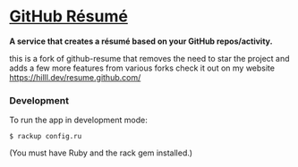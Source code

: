 # [GitHub Résumé](https://hilll.dev/resume.github.com/)

**A service that creates a résumé based on your GitHub repos/activity.**

this is a fork of github-resume that removes the need to star the project and adds a few more features from various forks check it out on my website https://hilll.dev/resume.github.com/

### Development

To run the app in development mode:

    $ rackup config.ru

(You must have Ruby and the rack gem installed.)
